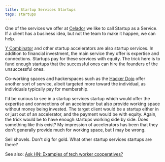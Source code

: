 ```yaml
---
title: Startup Services Startups
tags: startups
---
```


One of the services we offer at [Celador](http://www.celador.mn) we like to call Startup as a Service. If a client has a business idea, but not the team to make it happen, we can help.

[Y Combinator](http://ycombinator.com/) and other startup accelerators are also startup services. In addition to financial investment, the main service they offer is expertise and connections. Startups pay for these services with equity. The trick here is to fund enough startups that the successful ones can hire the founders of the unsuccessful ones.

Co-working spaces and hackerspaces such as the [Hacker Dojo](http://www.hackerdojo.com/) offer another sort of service, albeit targeted more toward the individual, as individuals typically pay for membership.

I'd be curious to see in a startup services startup which would offer the expertise and connections of an accelerator but also provide working space without money being invested. The target client would be a startup either in or just out of an accelerator, and the payment would be with equity. Again, the trick would be to have enough startups working side by side. Does something like this exist? My impression of accelerators has been that they don't generally provide much for working space, but I may be wrong.

Sell shovels. Don't dig for gold. What other startup services startups are there?

See also: [Ask HN: Examples of tech worker cooperatives?](https://news.ycombinator.com/item?id=7634152)
